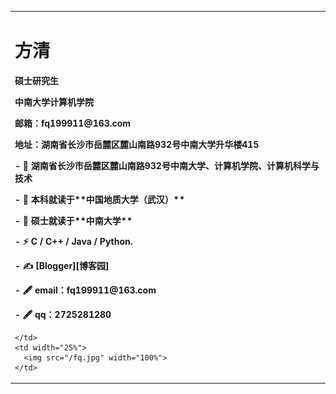 <table border="0">
  <tr>
    <td width="75%">
      <h1>方清</h1>
      <p><b>硕士研究生</b></p>
      <p><b>中南大学计算机学院</b></p>
      <p><b>邮箱：fq199911@163.com</b></p>
      <p><b>地址：湖南省长沙市岳麓区麓山南路932号中南大学升华楼415</b></p>
      <p><b>- 🍻 湖南省长沙市岳麓区麓山南路932号中南大学、计算机学院、计算机科学与技术</b></p>
      <p><b>- 🍻 本科就读于**中国地质大学（武汉）**<https://www.cug.edu.cn/></b></p>
      <p><b>- 🍻 硕士就读于**中南大学**<http://www.csu.edu.cn/></b></p>
      <p><b>- ⚡ C / C++ / Java / Python.</b></p>
      <p><b>- ✍️ [Blogger][博客园]<https://home.cnblogs.com/u/laysfq></b></p>
      <p><b>- 🖋 email：fq199911@163.com</b></p>
      <p><b>- 🖋 qq：2725281280</b></p>
      
    </td>
    <td width="25%">
      <img src="/fq.jpg" width="100%">  
    </td>
  </tr>
</table>
